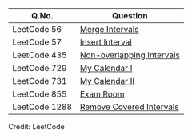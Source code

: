 | Q.No. | Question |
| --- | --- |
| LeetCode 56 | [Merge Intervals](https://grid47.xyz/posts/leetcode-56-merge-intervals-solution/) |
| LeetCode 57 | [Insert Interval](https://grid47.xyz/posts/leetcode-57-insert-interval-solution/) |
| LeetCode 435 | [Non-overlapping Intervals](https://grid47.xyz/posts/leetcode-435-non-overlapping-intervals-solution/) |
| LeetCode 729 | [My Calendar I](https://grid47.xyz/posts/leetcode-729-my-calendar-i-solution/) |
| LeetCode 731 | [My Calendar II](https://grid47.xyz/posts/leetcode-731-my-calendar-ii-solution/) |
| LeetCode 855 | [Exam Room](https://grid47.xyz/posts/leetcode-855-exam-room-solution/) |
| LeetCode 1288 | [Remove Covered Intervals](https://grid47.xyz/posts/leetcode-1288-remove-covered-intervals-solution/) |

Credit: LeetCode

